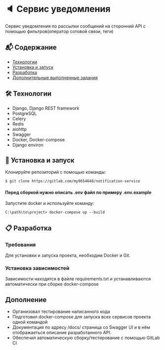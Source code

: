 # 🔈 Сервис уведомления
Сервис уведомления по рассылки сообщений на сторонний API с помощью фильтров(оператор сотовой связи, теги)

## 📬 Содержание
- [Технологии](#технологии)
- [Установка и запуск](#установка-и-запуск)
- [Разработка](#разработка)
- [Дополнительные выполненные задания](#дополнительные-выполненные-задания)


## 🛠️ Технологии
- Django, Django REST framework
- PostgreSQL
- Celery
- Redis
- aiohttp
- Swagger
- Docker, Docker-compose
- Django environ

## 🚀 Установка и запуск
Клонируйте репозиторий с помощью команды:
```sh
$ git clone https://gitlab.com/my9654648/notification-service
```

#### Перед сборкой нужно описать .env файл по примеру .env.example

Запустите docker и используйте команду:
```console
C:\path\to\project> docker-compose up --build 
```

## 📋 Разработка

### Требования
Для установки и запуска проекта, необходим Docker и Git.

### Установка зависимостей
Зависимости находятся в файле requirements.txt и устанавливаются автоматически при сборке docker-compose

## Дополнение
- Организовал тестирование написанного кода
- Подготовил docker-compose для запуска всех сервисов проекта одной командой
- Документация по адресу /docs/ страница со Swagger UI и в нём отображаеться описание разработанного API.
- Обеспечил автоматическую сборку/тестирование с помощью GitLab CI
